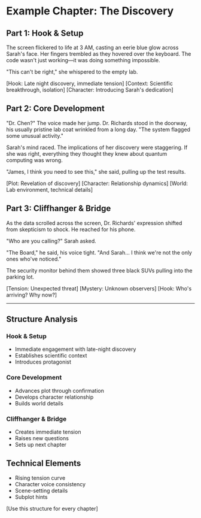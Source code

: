# Example Chapter: The Discovery

## Part 1: Hook & Setup

The screen flickered to life at 3 AM, casting an eerie blue glow across Sarah's face. Her fingers trembled as they hovered over the keyboard. The code wasn't just working—it was doing something impossible.

"This can't be right," she whispered to the empty lab.

[Hook: Late night discovery, immediate tension]
[Context: Scientific breakthrough, isolation]
[Character: Introducing Sarah's dedication]

## Part 2: Core Development

"Dr. Chen?" The voice made her jump. Dr. Richards stood in the doorway, his usually pristine lab coat wrinkled from a long day. "The system flagged some unusual activity."

Sarah's mind raced. The implications of her discovery were staggering. If she was right, everything they thought they knew about quantum computing was wrong.

"James, I think you need to see this," she said, pulling up the test results.

[Plot: Revelation of discovery]
[Character: Relationship dynamics]
[World: Lab environment, technical details]

## Part 3: Cliffhanger & Bridge

As the data scrolled across the screen, Dr. Richards' expression shifted from skepticism to shock. He reached for his phone.

"Who are you calling?" Sarah asked.

"The Board," he said, his voice tight. "And Sarah... I think we're not the only ones who've noticed."

The security monitor behind them showed three black SUVs pulling into the parking lot.

[Tension: Unexpected threat]
[Mystery: Unknown observers]
[Hook: Who's arriving? Why now?]

---

## Structure Analysis

### Hook & Setup
- Immediate engagement with late-night discovery
- Establishes scientific context
- Introduces protagonist

### Core Development
- Advances plot through confirmation
- Develops character relationship
- Builds world details

### Cliffhanger & Bridge
- Creates immediate tension
- Raises new questions
- Sets up next chapter

## Technical Elements
- Rising tension curve
- Character voice consistency
- Scene-setting details
- Subplot hints

[Use this structure for every chapter]